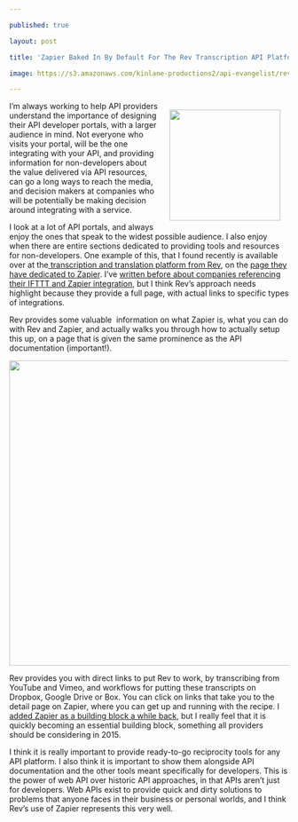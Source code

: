 ---
published: true
layout: post
title: 'Zapier Baked In By Default For The Rev Transcription API Platform'
image: https://s3.amazonaws.com/kinlane-productions2/api-evangelist/rev/rev-logo.png
---

<p><a href="https://www.rev.com"><img style="padding: 15px;" src="https://s3.amazonaws.com/kinlane-productions2/api-evangelist/rev/rev-logo.png" alt="" width="200" align="right" /></a>
<p>I&rsquo;m always working to help API providers understand the importance of designing their API developer portals, with a larger audience in mind. Not everyone who visits your portal, will be the one integrating with your API, and providing information for non-developers about the value delivered via API resources, can go a long ways to reach the media, and decision makers at companies who will be potentially be making decision around integrating with a service.
<p>I look at a lot of API portals, and always enjoy the ones that speak to the widest possible audience. I also enjoy when there are entire sections dedicated to providing tools and resources for non-developers. One example of this, that I found recently is available over at the<a href="https://www.rev.com/api"> transcription and translation platform from Rev</a>, on the <a href="https://www.rev.com/api/zapier">page they have dedicated to Zapier</a>. I&rsquo;ve <a href="http://apievangelist.com/2014/07/24/showcasing-your-api-integrations-with-other-platforms/">written before about companies referencing their IFTTT and Zapier integration</a>, but I think Rev&rsquo;s approach needs highlight because they provide a full page, with actual links to specific types of integrations.
<p>Rev provides some valuable &nbsp;information on what Zapier is, what you can do with Rev and Zapier, and actually walks you through how to actually setup this up, on a page that is given the same prominence as the API documentation (important!).
<p><a href="https://www.rev.com/api/zapier"><img style="display: block; margin-left: auto; margin-right: auto;" src="https://s3.amazonaws.com/kinlane-productions2/api-evangelist/rev/rev-zapier.png" alt="" width="550" align="middle" /></a>
<p>Rev provides you with direct links to put Rev to work, by transcribing from YouTube and Vimeo, and workflows for putting these transcripts on Dropbox, Google Drive or Box.  You can click on links that take you to the detail page on Zapier, where you can get up and running with the recipe. I <a href="http://management.apievangelist.com/building-blocks.html">added Zapier as a building block a while back</a>, but I really feel that it is quickly becoming an essential building block, something all providers should be considering in 2015.
<p>I think it is really important to provide ready-to-go reciprocity tools for any API platform. I also think it is important to show them alongside API documentation and the other tools meant specifically for developers. This is the power of web API over historic API approaches, in that APIs aren&rsquo;t just for developers. Web APIs exist to provide quick and dirty solutions to problems that anyone faces in their business or personal worlds, and I think Rev&rsquo;s use of Zapier represents this very well.

